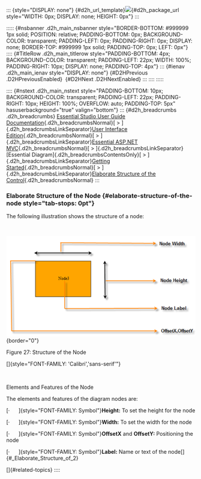 ::: {style="DISPLAY: none"}
[](ms-xhelp:///?Id=d2h_url_template){#d2h_url_template}![](!package_url!){#d2h_package_url style="WIDTH: 0px; DISPLAY: none; HEIGHT: 0px"}
:::

::::: {#nsbanner .d2h_main_nsbanner style="BORDER-BOTTOM: #999999 1px solid; POSITION: relative; PADDING-BOTTOM: 0px; BACKGROUND-COLOR: transparent; PADDING-LEFT: 0px; PADDING-RIGHT: 0px; DISPLAY: none; BORDER-TOP: #999999 1px solid; PADDING-TOP: 0px; LEFT: 0px"}
:::: {#TitleRow .d2h_main_titlerow style="PADDING-BOTTOM: 4px; BACKGROUND-COLOR: transparent; PADDING-LEFT: 22px; WIDTH: 100%; PADDING-RIGHT: 10px; DISPLAY: none; PADDING-TOP: 4px"}
::: {#ienav .d2h_main_ienav style="DISPLAY: none"}
[](ms-xhelp:///?Id=5b188fa2-c651-4d14-a575-7f70bd1e29ff){#D2HPrevious .D2HPreviousEnabled}  [](ms-xhelp:///?Id=acd7d876-ce0a-400f-8a76-ba77f8edfaa1){#D2HNext .D2HNextEnabled}
:::
::::
:::::

:::: {#nstext .d2h_main_nstext style="PADDING-BOTTOM: 10px; BACKGROUND-COLOR: transparent; PADDING-LEFT: 22px; PADDING-RIGHT: 10px; HEIGHT: 100%; OVERFLOW: auto; PADDING-TOP: 5px" hasuserbackground="true" valign="bottom"}
::: {#d2h_breadcrumbs .d2h_breadcrumbs}
[Essential Studio User Guide Documentation](ms-xhelp:///?Id=12457748-09e3-4d74-a240-8e049cedf030){.d2h_breadcrumbsNormal}[ \> ]{.d2h_breadcrumbsLinkSeparator}[User Interface Edition](ms-xhelp:///?Id=c29296b7-531c-413b-a0ec-488ca1f7f669){.d2h_breadcrumbsNormal}[ \> ]{.d2h_breadcrumbsLinkSeparator}[Essential ASP.NET MVC](ms-xhelp:///?Id=4b14e7d1-65c4-4f67-b1aa-2c37709905a5){.d2h_breadcrumbsNormal}[ \> ]{.d2h_breadcrumbsLinkSeparator}[Essential Diagram]{.d2h_breadcrumbsContentsOnly}[ \> ]{.d2h_breadcrumbsLinkSeparator}[Getting Started](ms-xhelp:///?Id=06ba3073-04aa-4a41-a98d-d08c4c1b04fc){.d2h_breadcrumbsNormal}[ \> ]{.d2h_breadcrumbsLinkSeparator}[Elaborate Structure of the Control](ms-xhelp:///?Id=05337e3e-5f8e-439e-ad42-5e546b4e3168){.d2h_breadcrumbsNormal}
:::

### Elaborate Structure of the Node {#elaborate-structure-of-the-node style="tab-stops: 0pt"}

The following illustration shows the structure of a node:

 

![Description: C:\\Users\\maithiliyk\\Desktop\\Capture.PNG](ImagesExt/image70_31.png){border="0"}

Figure 27: Structure of the Node

[]{style="FONT-FAMILY: 'Calibri','sans-serif'"} 

 

Elements and Features of the Node

The elements and features of the diagram nodes are:

[·      ]{style="FONT-FAMILY: Symbol"}**Height:** To set the height for the node

[·      ]{style="FONT-FAMILY: Symbol"}**Width:** To set the width for the node

[·      ]{style="FONT-FAMILY: Symbol"}**OffsetX** and **OffsetY:** Positioning the node

[·      ]{style="FONT-FAMILY: Symbol"}**Label:** Name or text of the node[]{#_Elaborate_Structure_of_2}

[]{#related-topics}
::::
